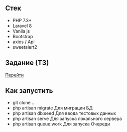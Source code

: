 ## Стек
- PHP 7.3+
- Laravel 8
- Vanila js
- Bootstrap
- axios / Api
- sweetalert2

## Задание (ТЗ)
<a href="https://gist.github.com/an1creator/25e5428b6bb83e313541c18b0bb4c073">Перейти</a>

## Как запустить

- git clone ...
- php artisan migrate
Для миграции БД
- php artisan db:seed
Для ввода тестовых данных
- php artisan serve
Для запуска локального сервера
- php artisan queue:work
Для запуска Очереди

